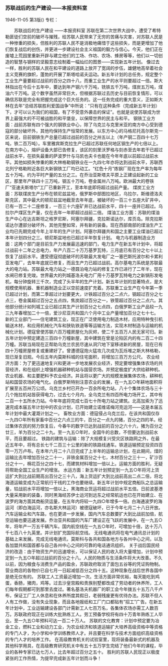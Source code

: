 ### 苏联战后的生产建设——本报资料室

1946-11-05
第3版()
专栏：

　　苏联战后的生产建设
    ——本报资料室
    苏联在第二次世界大战中，遭受了希特勒匪徒们空前的破坏与摧残，给苏联人民带来了无穷的苦痛与灾害，对苏联人民是一种惨重的损失，但胜利的苏联人民不是消极地痛惜于这些损失，而是更增加了他们恢复战后的创伤，并更进一步建设社会主义祖国的毅力与信心。今天，他们正在废墟上荒园里重新开辟与建立他们的工场、作坊、农场、蜂房等等，他们以一切创造的智慧与钢样的坚毅意志绘制着一幅灿烂的图景——实现新五年计划。
    像过去一样，胜利的苏联人民在和平建设的道路上放开了宽阔的步伍，雄健地高举着社会主义竞赛的旗帜，蓬勃的开展了斯塔哈诺夫运动。新五年计划的总任务，规定整个工业生产量要超过战前的百分之四十八，而重工业生产的水平则要超过一倍。斯大林指出在今后十五年中，要达到年产钢六千万吨，铣铁五千万吨，煤炭五万吨，煤油六千万吨。这个数字虽然非常巨大，但根据苏联过去历史与目前恢复情形，可以确信苏联是完全有把握完成这个巨大任务的。这一任务完成的重大意义，正如斯大林在去年“总结苏联胜利爱国战争”中所说：“只有在这种条件（完成新五年计划）下，才可以认为我们的祖国，有了不受意外袭击的保证”。也就是说使苏联成为世界上最强大的不可被战胜的和平堡垒，以保障世界的民主与和平。
    钢铁工业方面：战前苏联有四个强大的钢铁业中心，除了乌克兰与克里米亚的南方中心受到德寇的部分破坏外，其他均保持生产恒常的发展。以东方中心的马格尼托高尔斯克一区来说，目前钢铁生产总量已超过战前的百分之卅五以上（年产钢二百四十七万吨，铁二百万吨）。车里雅宾斯克拉生产已超过苏联任何地区钢生产的七倍以上。在南方中心，熔炉设备大部已告修复，该区的刻里沃罗格与刻赤至去年若干已超过战前水平，在损失最重的萨波罗什与马凯也夫卡也能在今年年底以前超过战前水平。其他如损失惨重的斯大林格勒钢铁业在一九四七年亦将达到战前水平，苏联西北列宁格勒附近各巨大新钢铁工厂均已动工。“红色十月”炼钢厂现在生产率为每年五十万吨，约为平时产量的五分之三。在乔治亚斯塔夫平原上正建设起新的工业区，那里年产铁四十三万吨，钢五十万吨，卷金属卅八万吨。欧洲最大的卷铁厂“亚速夫斯塔尔”工厂已重新开工，至本年底即将超过战前产量。
    煤炭工业方面：苏联煤炭生产分布在顿尼兹盆地，俄罗斯中部图拉地区，乌拉尔，斯维德洛夫斯克区，其中最大的顿尼兹盆地截至去年年底，被破坏的一百三十五座大矿井中，已有一百二十二座修复，一百三十六座矿井已达战前水平，四十一座并已超过。乌拉尔产煤区生产量，仅在去年一年即超过战前二倍。
    煤油工业方面：苏联的煤油生产中心在达吉斯坦之格罗尼斯，阿塞尔拜疆，克拉斯诺达尔，库页岛。除克拉斯诺达尔遭部分破坏外，其他完整如常，并有新的装备。现在西部南部的煤油生产工业均已先期完成今年上半年的生产计划。阿塞尔拜疆共和国之主要工业煤油已超过本年计划四分之三。顿尼斯盆地也已超过半年恢复计划。
    电力与机器制造业方面：这两个部门是目前生产力发展最迅速的部门，电力生产在新五年计划中，将超过战前十二年之总电力，年产八百二十万万基罗瓦特，三月底已有百分之七十以上恢复了战前水平。遭受德寇彻底破坏的苏联最大发电厂之一塞巴斯托波尔和卡累利亚发电厂，去年年底就已修复，而且生产力已超过战前。高尔基电力系统是苏联最大的电力站。苏联最大电力站之一德聂泊电力站的修复工作已进行了二年半，现在水闸已修复完竣。世界最大的列城基洛夫电力厂用十万基罗瓦特电力之新锅形发电机，每分钟旋转三千次，完成了头半年的生产计划。新五年计划的显著特点，是大规模使用机器、重机器制造业正以空前速度扩充着。苏联重工业生产在今年第一季已超过计划，而第二季超过计划要更大，计铁超过百分之二点六，钢超过百分之七点三，卷金属超过百分之五点四，焦炭超过百分之一，铁管超过百分之二点六。其他部分统计如列城工业已超过其生产计划百分之七点四，白俄罗斯工业产品较一九三九年春增加二十一倍，爱沙尼亚共和国六个月中工业产量增加百分之七十七。
    新的工业部门——住宅建筑工业，现正在广泛使用电力制造木材，应用特种曳引机输送木材，和应用机械化汽车和狭轨铁道等等运输方法，实现木材制造与运输的机械化计划。德寇曾使苏联六百万幢房屋化为灰烬，使二千五百万人民无家可归。新五年计划中预定建造三百四十万幢新屋，其中建筑在曾是沦陷区内的有二百二十四万幢。苏联当局现在正帮助乌克兰农民尽速从洞穴地下室移进新的房屋，现在已有四十万幢房屋修复或重建好了。曾遭德寇炮火猛攻几次成为瓦烁堆之斯大林格勒，现已渐复旧观。今后五年内莫斯科城的住宅面积，将增加三百万方公尺。
    农业经济方面：为了更迅速地复兴和更进一步地发展农业经济，预定要增强集体农场的共营经济，和在组织上增强机器耕种机站与国营农场。并预定极度扩大供给耕种机、农业机器、和主要肥料予农业经济。并且将以更广大的规模发展集体农场，耕种机站和国营农场的电气化。白俄罗斯特别注意农业的发展，在一九五○年耕地面积将扩展至五百卅万公顷。乌克兰乡村已开办一百余所电力站，八十个集体农场与三十几个拖拉机站皆获得电力，过去七个月内，全乌克兰有四百所电力场开工，其中有二百一十五所水力站。今年年底将完成七百七十所电力站之建筑。北高加索为了迅速完成本届五年计划中的农业计划，已开始建立诺维诺梅河克运河——这是本届五年计划中最大灌溉计划之一。
    畜牧业方面：德寇侵占乌克兰后，在该共和国仅存一九四○年所有家畜中百分之六点三的牛，百分之一点九的猪，百分之四的羊。经过集体农民的努力恢复后，今春牛的数字已达到战前的百分之六十六，猪为百分之廿三，羊为百分之二十九。至一九五○年时，全国牛的总数，不但要达到战前水平，而且要超过。
    铁路的建筑与运输：除了大规模复兴受灾区铁路网之外，在最近五年中，将有总长七千二百三十公里的新的铁路线通车。铁道运输预定投资四百零一万万卢布。在本年六月二十八日完成了上半年的运输总计划，在此期间，煤的运输比去年增加百分之二十一，非铁金属百分之十七，木材百分之三十一，矿沙百分之十一，棉花百分之四十七，而建筑材料增加一倍以上。运输方面的胜利，无疑将帮助全国工业生产的增涨。
    水运方面：新五年计划预定到一九五○年将河上货运扩大到比战前期高出百分之三十八，海上货运扩大到比战前高出二点二倍，将北海道运输变成为正常航行干线的工作也要继续。新五年计划中规定商船队之总运输量，较战前水平将增加一倍以上，黑海商业货运将超过战前水平五倍。日前波基港大量采用新的装备，同时黑海经苏伊士运河到远东之经常航运也已在开始建立、在波罗的海方面其商船货运量，在五年内将较一九四○年增多一倍。白海通波罗的海运河（即白海运河，亦名斯大林运河）被德寇破坏，已于今年七月二十八日开放。
    汽车运输业和汽车路，也在更进一步发展，国内汽车总数要扩大到比战前加倍，航空运输也要迅速发展。乔治亚共和国的汽车厂建设正在飞跃的发展中，在一九五○年，将年产一万五千辆汽车。国内航空线在一九五○年时，可增加十倍，达十万八千七百八十九英里。并计划扩充国际航空线。
    无线电通讯将在电气通讯总计划的基础上来发展。完成无线电通讯，莫斯科与各共和国各地方与各州中心之间，以及各加盟共和国首都与自己各州中心之间的可靠的电话通讯组织。
    关于战后国民经济的改造：由于物资生产的迅速增长，可以保证人民的收入将大量增加，计划中预定到一九五○年超过战前的百分之十八。人民的物质与生活条件将大大改善。不久以前，因为粮食与消费生产品的盈余，苏联政府取消了面包五谷等的凭证购物制。营业商店的各物价已自七月一日起减低百分之四十五。这种现象在战后世界各国中是绝无仅有的。
    苏联工人工资最近增加一次。生活方面非常优裕，每天能吃到鸡蛋，香肠，猪肉，鸡等。过去沙皇宫殿和贵族别墅都改成了劳动者的休养所，工人们每年假期都可到那里去度过。著名基洛夫机器厂的职工会今年拨五十五万八千卢布，保证工厂工人休息和在休养所度其假日，老弱残废更有优待办法。苏联不但人人有工作做，没有失业现象，而且各地报纸和工厂门口都贴有“招工”广告。在新五年计划中，工业运输建设各部门计需新工人七百万名，各集体农场亦需工人数百万。苏联政府现正在训练大批熟练工人。劳工预备学校将有四十万青年熟练工人毕业。至一九五○年预料可达一百二十万人。
    苏联的文化教育：计划中预定要为冶金工业，燃料工业和动力工业，为农业经济和铁道运输扩大培养高级资格中等资格的专门人才，为小学和中学训练教师人才。并且要在科学与技术方面组织高级资格的专门人才的培养工作。
    在高级教育机关的试验室里，现将装备最新式的机器及其他科学用具，在高级教育研究机关中有五十五万学生完结了他们今年的课程，毕业的各种专家已达七万人，比去年超过百分之五十。
    胜利的苏联人民现正以极度紧张的工作热情，为提早完成新五年计划而斗争！
